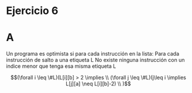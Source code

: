 
# Ejercicio 6

# A

Un programa es optimista si para cada instrucción en la lista:
    Para cada instrucción de salto a una etiqueta L
    No existe ninguna instrucción con un indice menor que tenga esa misma etiqueta L

$$(\forall i \leq \#L)(L[i][b] > 2 \implies \\
(\forall j \leq \#L)(j\leq i \implies L[j][a] \neq L[i][b]-2) 
\\
)$$